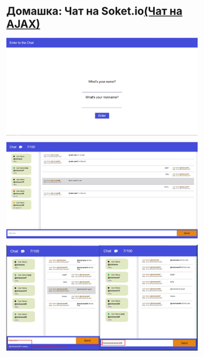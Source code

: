 # Домашка: Чат на Soket.io[(Чат на AJAX)](https://github.com/bohdan-koldun/Chat-AJAX-Hometask-6)

![alt text](https://github.com/bohdan-koldun/Chat-Soket.io-Hometask-6/blob/master/screenshots/1.jpg "Enter to the chat")


![alt text](https://github.com/bohdan-koldun/Chat-Soket.io-Hometask-6/blob/master/screenshots/2.jpg "The chat")

![alt text](https://github.com/bohdan-koldun/Chat-Soket.io-Hometask-6/blob/master/screenshots/3.jpg "The typing")


